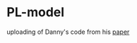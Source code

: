 # PL-model
uploading of Danny's code from his [paper](https://science.sciencemag.org/content/364/6439/)
